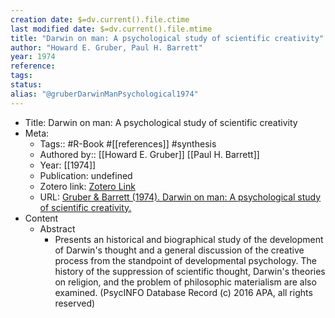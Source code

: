 ```yaml
---
creation date: $=dv.current().file.ctime
last modified date: $=dv.current().file.mtime
title: "Darwin on man: A psychological study of scientific creativity"
author: "Howard E. Gruber, Paul H. Barrett"
year: 1974
reference: 
tags: 
status: 
alias: "@gruberDarwinManPsychological1974"
---
```


-   Title: Darwin on man: A psychological study of scientific creativity
-   Meta:
    -   Tags:: #R-Book #[[references]] #synthesis
    -   Authored by:: [[Howard E. Gruber]] [[Paul H. Barrett]]
    -   Year: [[1974]]
    -   Publication: undefined
    -   Zotero link: [Zotero Link](zotero://select/items/1_8J59ZGLY)
    -   URL: [Gruber & Barrett (1974). Darwin on man: A psychological study of scientific creativity.](https://www.amazon.com/Darwin-Man-Psychological-Scientific-Creativity/dp/0226310078)
-   Content
    -   Abstract
        -   Presents an historical and biographical study of the development of Darwin's thought and a general discussion of the creative process from the standpoint of developmental psychology. The history of the suppression of scientific thought, Darwin's theories on religion, and the problem of philosophic materialism are also examined. (PsycINFO Database Record (c) 2016 APA, all rights reserved)
